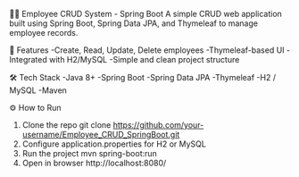 🧑‍💼 Employee CRUD System - Spring Boot
A simple CRUD web application built using Spring Boot, Spring Data JPA, and Thymeleaf to manage employee records.

🚀 Features
-Create, Read, Update, Delete employees
-Thymeleaf-based UI
-Integrated with H2/MySQL
-Simple and clean project structure

🛠️ Tech Stack
-Java 8+
-Spring Boot
-Spring Data JPA
-Thymeleaf
-H2 / MySQL
-Maven

⚙️ How to Run
1. Clone the repo
    git clone https://github.com/your-username/Employee_CRUD_SpringBoot.git
2. Configure application.properties for H2 or MySQL
3. Run the project
    mvn spring-boot:run
4. Open in browser
    http://localhost:8080/
